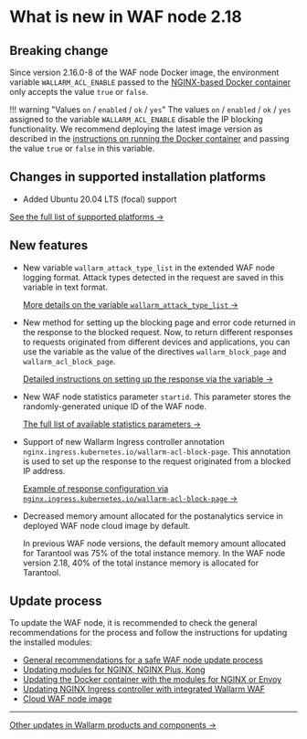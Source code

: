 # What is new in WAF node 2.18

## Breaking change

Since version 2.16.0-8 of the WAF node Docker image, the environment variable `WALLARM_ACL_ENABLE` passed to the [NGINX-based Docker container](../admin-en/installation-docker-en.md#run-the-container-passing-the-environment-variables) only accepts the value `true` or `false`.

!!! warning "Values `on` / `enabled` / `ok` / `yes`"
    The values `on` / `enabled` / `ok` / `yes` assigned to the variable `WALLARM_ACL_ENABLE` disable the IP blocking functionality. We recommend deploying the latest image version as described in the [instructions on running the Docker container](../admin-en/installation-docker-en.md) and passing the value `true` or `false` in this variable.

## Changes in supported installation platforms

* Added Ubuntu 20.04 LTS (focal) support

[See the full list of supported platforms →](../admin-en/supported-platforms.md)

## New features

* New variable `wallarm_attack_type_list` in the extended WAF node logging format. Attack types detected in the request are saved in this variable in text format.
    
    [More details on the variable `wallarm_attack_type_list` →](../admin-en/configure-logging.md#filter-node-variables)
* New method for setting up the blocking page and error code returned in the response to the blocked request. Now, to return different responses to requests originated from different devices and applications, you can use the variable as the value of the directives `wallarm_block_page` and `wallarm_acl_block_page`.
    
    [Detailed instructions on setting up the response via the variable →](../admin-en/configuration-guides/configure-block-page-and-code.md#variable-and-error-code)
* New WAF node statistics parameter `startid`. This parameter stores the randomly-generated unique ID of the WAF node.
    
    [The full list of available statistics parameters →](../admin-en/configure-statistics-service.md#working-with-the-statistics-service)
* Support of new Wallarm Ingress controller annotation `nginx.ingress.kubernetes.io/wallarm-acl-block-page`. This annotation is used to set up the response to the request originated from a blocked IP address.
    
    [Example of response configuration via `nginx.ingress.kubernetes.io/wallarm-acl-block-page` →](../admin-en/configure-kubernetes-en.md#configuring-the-blocking-page-and-error-code)
* Decreased memory amount allocated for the postanalytics service in deployed WAF node cloud image by default.
    
    In previous WAF node versions, the default memory amount allocated for Tarantool was 75% of the total instance memory. In the WAF node version 2.18, 40% of the total instance memory is allocated for Tarantool.

## Update process

To update the WAF node, it is recommended to check the general recommendations for the process and follow the instructions for updating the installed modules:

* [General recommendations for a safe WAF node update process](general-recommendations.md)
* [Updating modules for NGINX, NGINX Plus, Kong](nginx-modules.md)
* [Updating the Docker container with the modules for NGINX or Envoy](docker-container.md)
* [Updating NGINX Ingress controller with integrated Wallarm WAF](ingress-controller.md)
* [Cloud WAF node image](cloud-image.md)

----------

[Other updates in Wallarm products and components →](https://changelog.wallarm.com/)
